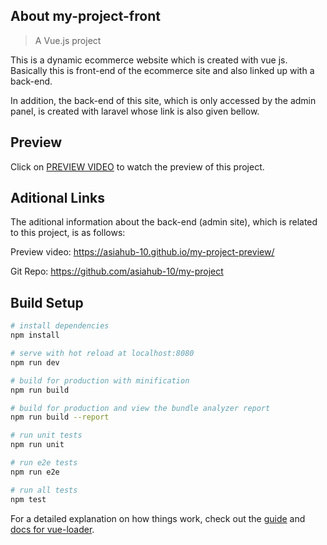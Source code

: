 ## About my-project-front

> A Vue.js project

This is a dynamic ecommerce website which is created with vue js. Basically this is front-end of the ecommerce site and also linked up with a back-end. 

In addition, the back-end of this site, which is only accessed by the admin panel, is created with laravel whose link is also given bellow.

## Preview
Click on
<a href="https://asiahub-10.github.io/my-project-front-preview/">PREVIEW VIDEO</a>
to watch the preview of this project.

## Aditional Links
The aditional information about the back-end (admin site), which is related to this project, is as follows:

Preview video: https://asiahub-10.github.io/my-project-preview/

Git Repo: https://github.com/asiahub-10/my-project



## Build Setup

``` bash
# install dependencies
npm install

# serve with hot reload at localhost:8080
npm run dev

# build for production with minification
npm run build

# build for production and view the bundle analyzer report
npm run build --report

# run unit tests
npm run unit

# run e2e tests
npm run e2e

# run all tests
npm test
```

For a detailed explanation on how things work, check out the [guide](http://vuejs-templates.github.io/webpack/) and [docs for vue-loader](http://vuejs.github.io/vue-loader).
